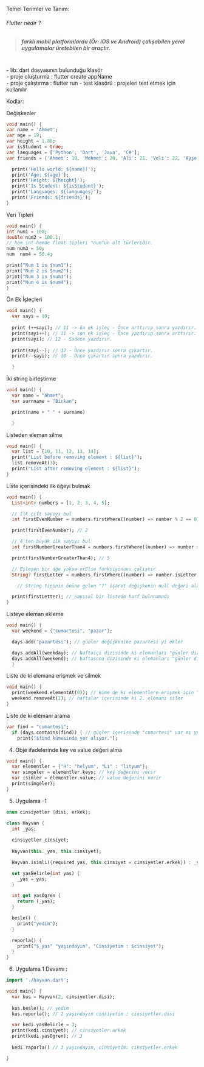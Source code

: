 Temel Terimler ve Tanım:
###### Flutter nedir ?
> ##### farklı mobil platformlarda (Ör: iOS ve Android) çalışabilen yerel uygulamalar üretebilen bir araçtır.
<br>
- lib: dart dosyasının bulunduğu klasör <br>
- proje oluşturma : flutter create appName  <br>
- proje çalıştırma : flutter run
- test klasörü : projeleri test etmek için kullanılır

<br>

Kodlar:

Değişkenler

```dart
void main() {
var name = 'Ahmet';
var age = 19;
var height = 1.80;
var isStudent = true;
var languages = ['Python', 'Dart', 'Java', 'C#'];
var friends = {'Ahmet': 19, 'Mehmet': 20, 'Ali': 21, 'Veli': 22, 'Ayşe': 23};

  print('Hello world: ${name}!');
  print('Age: ${age}');
  print('Height: ${height}');
  print('Is Student: ${isStudent}');
  print('Languages: ${languages}');
  print('Friends: ${friends}');
}
```

Veri Tipleri

```dart
void main() {
int num1 = 100;
double num2 = 100.1;
// hem int hemde float tipleri "num"un alt türleridir.
num num3 = 50;
num  num4 = 50.4;

print("Num 1 is $num1");
print("Num 2 is $num2");  
print("Num 3 is $num3");  
print("Num 4 is $num4");
}
```

Ön Ek İşleçleri

```dart
void main() {
  var sayi = 10;
  
  print (++sayi); // 11 -> ön ek işleç - Önce arttırıp sonra yazdırır.
  print(sayi++); // 11 -> son ek işleç - Önce yazdırıp sonra arttırır.
  print(sayi); // 12 - Sadece yazdırır.
  
  print(sayi--); // 12 - Önce yazdırır sonra çıkartır.
  print(--sayi); // 10 - Önce çıkartır sonra yazdırır.

  }
```

İki string birleştirme

```dart
void main() {
  var name = "Ahmet";
  var surnname = "Birkan";

  print(name + " " + surname)

  }

```

Listeden eleman silme

```dart
void main() {
  var list = [10, 11, 12, 13, 14];
  print("List before removing element : ${list}");
  list.removeAt(3);
  print("List after removing element : ${list}");
}
```

Liste içerisindeki ilk öğeyi bulmak

```dart
void main() {
  List<int> numbers = [1, 2, 3, 4, 5];

  // İlk çift sayıyı bul
  int firstEvenNumber = numbers.firstWhere((number) => number % 2 == 0);

  print(firstEvenNumber); // 2

  // 4'ten büyük ilk sayıyı bul
  int firstNumberGreaterThan4 = numbers.firstWhere((number) => number > 4);

  print(firstNumberGreaterThan4); // 5

  // Eşleşen bir öğe yoksa orElse fonksiyonunu çalıştır
  String? firstLetter = numbers.firstWhere((number) => number.isLetter, orElse: () => "Sayısal bir listede harf bulunamadı");

    // String tipinin önüne gelen "?" işaret değişkenin null değeri alabileceğininde anlamınada gelir.

  print(firstLetter); // Sayısal bir listede harf bulunamadı
}
```

Listeye eleman ekleme

```dart
void main() {
  var weekend = {"cumartesi", "pazar"};

  days.add("pazartesi"); // günler değişkenine pazartesi yi ekler

  days.addAll(weekday); // haftaiçi dizisinde ki elemanları "günler dizisine" ekler
  days.addAll(weekend); // haftasonu dizisinde ki elemanları "günler dizisine" ekler
  }
```

Liste de ki elemana erişmek ve silmek

```dart
void main() {
  print(weekend.elementAt(0)); // küme de ki elementlere erişmek için "elementAt()" kullanılır
  weekend.removeAt(2); // haftalar içerisinde ki 2. elemanı siler
}
```

Liste de ki elemanı arama

```dart
var find = "cumartesi";
  if (days.contains(find)) { // günler içerisinde "cumartesi" var mı yok mu kontrol eder.
    print("$find kümesinde yer alıyor.");
```

4. Obje ifadelerinde key ve value değeri alma

```dart
void main() {
  var elementler = {"H": "helyum", "Li" : "lityum"};
  var simgeler = elementler.keys; // key değerini verir
  var isimler = elementler.value; // value değerini verir
  print(simgeler);
}
```

5. Uygulama -1

```dart
enum cinsiyetler {disi, erkek};

class Hayvan {
  int _yas;
  
  cinsiyetler cinsiyet;
  
  Hayvan(this._yas, this.cinsiyet);

  Hayvan.isimli({required yas, this.cinsiyet = cinsiyetler.erkek}) : _yas = yas;

  set yasBelirle(int yas) {
    _yas = yas;
  }

  int get yasOgren {
    return (_yas);
  }

  besle() {
    print("yedim");
  }

  reporla() {
    print("$_yas" "yaşındayım", "Cinsiyetim : $cinsiyet");
  }
}
```

6. Uygulama 1 Devamı :

```dart
import './hayvan.dart';

void main() {
  var kus = Hayvan(2, cinsiyetler.disi);
  
  kus.besle(); // yedim
  kus.reporla(); // 2 yaşındayım cinsiyetim : cinsiyetler.disi

  var kedi.yasBelirle = 3;
  print(kedi.cinsiyet); // cinsiyetler.erkek
  print(kedi.yasOgren); // 3
  
  kedi.raporla() // 3 yaşındayım, cinsiyetim: cinsiyetler.erkek

}
```
